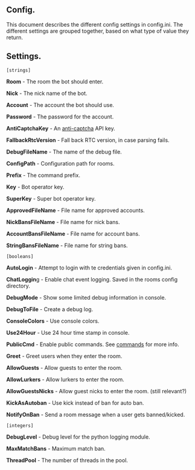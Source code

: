 ## Config.

This document describes the different config settings in config.ini. The different settings are grouped together, based on what type of value they return.

## Settings.

`[strings]`

**Room** - The room the bot should enter.

**Nick** - The nick name of the bot.

**Account** - The account the bot should use.

**Password** - The password for the account.

**AntiCaptchaKey** - An [anti-captcha](https://anti-captcha.com/) API key.

**FallbackRtcVersion** - Fall back RTC version, in case parsing fails.

**DebugFileName** - The name of the debug file.

**ConfigPath** - Configuration path for rooms.

**Prefix** - The command prefix.

**Key** - Bot operator key.

**SuperKey** - Super bot operator key.

**ApprovedFileName** - File name for approved accounts.

**NickBansFileName** - File name for nick bans.

**AccountBansFileName** - File name for account bans.

**StringBansFileName** - File name for string bans.


`[booleans]`

**AutoLogin** - Attempt to login with te credentials given in config.ini.

**ChatLoggin**g - Enable chat event logging. Saved in the rooms config directory.

**DebugMode** - Show some limited debug information in console.

**DebugToFile** - Create a debug log.

**ConsoleColors** - Use console colors.

**Use24Hour** - Use 24 hour time stamp in console.

**PublicCmd** - Enable public commands. See [commands](https://github.com/nortxort/nortbot/blob/master/COMMANDS.md) for more info.

**Greet** - Greet users when they enter the room.

**AllowGuests** - Allow guests to enter the room.

**AllowLurkers** - Allow lurkers to enter the room.

**AllowGuestsNicks** - Allow guest nicks to enter the room. (still relevant?)

**KickAsAutoban** - Use kick instead of ban for auto ban.

**NotifyOnBan** - Send a room message when a user gets banned/kicked.


`[integers]`

**DebugLevel** - Debug level for the python logging module.

**MaxMatchBans** - Maximum match ban.

**ThreadPool** - The number of threads in the pool.